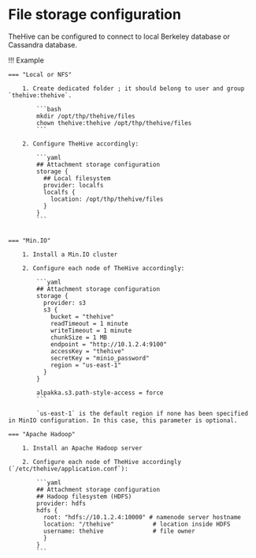 # File storage configuration

TheHive can be configured to connect to local Berkeley database or Cassandra database.

!!! Example

    === "Local or NFS"

        1. Create dedicated folder ; it should belong to user and group `thehive:thehive`.
        
            ```bash
            mkdir /opt/thp/thehive/files
            chown thehive:thehive /opt/thp/thehive/files
            ```

        2. Configure TheHive accordingly:

            ```yaml
            ## Attachment storage configuration
            storage {
              ## Local filesystem
              provider: localfs
              localfs {
                location: /opt/thp/thehive/files
              }
            }
            ```


    === "Min.IO" 

        1. Install a Min.IO cluster

        2. Configure each node of TheHive accordingly: 
 
            ```yaml
            ## Attachment storage configuration
            storage {
              provider: s3
              s3 {
                bucket = "thehive"
                readTimeout = 1 minute
                writeTimeout = 1 minute
                chunkSize = 1 MB
                endpoint = "http://10.1.2.4:9100"
                accessKey = "thehive"
                secretKey = "minio_password"
                region = "us-east-1"
              }
            }

            alpakka.s3.path-style-access = force
            ```

            `us-east-1` is the default region if none has been specified in MinIO configuration. In this case, this parameter is optional.

    === "Apache Hadoop" 

        1. Install an Apache Hadoop server

        2. Configure each node of TheHive accordingly (`/etc/thehive/application.conf`): 

            ```yaml
            ## Attachment storage configuration
            ## Hadoop filesystem (HDFS)
            provider: hdfs
            hdfs {
              root: "hdfs://10.1.2.4:10000" # namenode server hostname
              location: "/thehive"           # location inside HDFS
              username: thehive              # file owner
              }
            }   
            ```